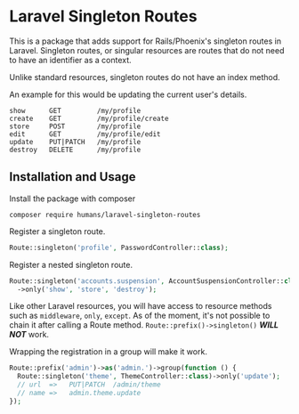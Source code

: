 # Laravel Singleton Routes



This is a package that adds support for Rails/Phoenix's singleton routes in Laravel. Singleton routes, or singular resources are routes that do not need to have an identifier as a context.

Unlike standard resources, singleton routes do not have an index method.

An example for this would be updating the current user's details.

```
show      GET         /my/profile
create    GET         /my/profile/create
store     POST        /my/profile
edit      GET         /my/profile/edit
update    PUT|PATCH   /my/profile
destroy   DELETE      /my/profile
```



## Installation and Usage

Install the package with composer

```
composer require humans/laravel-singleton-routes
```



Register a singleton route.

```php
Route::singleton('profile', PasswordController::class);
```



Register a nested singleton route.

```php
Route::singleton('accounts.suspension', AccountSuspensionController::class)
  ->only('show', 'store', 'destroy');
```



Like other Laravel resources, you will have access to resource methods such as `middleware`, `only`, `except`.  As of the moment, it's not possible to chain it after calling a Route method. `Route::prefix()->singleton()` ***WILL NOT*** work. 



Wrapping the registration in a group will make it work.

```php
Route::prefix('admin')->as('admin.')->group(function () {
  Route::singleton('theme', ThemeController::class)->only('update');
  // url  =>   PUT|PATCH  /admin/theme
  // name =>   admin.theme.update
});
```



